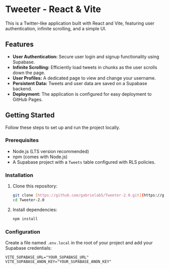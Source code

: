 # Tweeter - React & Vite

This is a Twitter-like application built with React and Vite, featuring user authentication, infinite scrolling, and a simple UI.

## Features

* **User Authentication:** Secure user login and signup functionality using Supabase.
* **Infinite Scrolling:** Efficiently load tweets in chunks as the user scrolls down the page.
* **User Profiles:** A dedicated page to view and change your username.
* **Persistent Data:** Tweets and user data are saved on a Supabase backend.
* **Deployment:** The application is configured for easy deployment to GitHub Pages.

## Getting Started

Follow these steps to set up and run the project locally.

### Prerequisites

* Node.js (LTS version recommended)
* npm (comes with Node.js)
* A Supabase project with a `Tweets` table configured with RLS policies.

### Installation

1.  Clone this repository:
    ```bash
    git clone [https://github.com/gabrielab5/Tweeter-2.0.git](https://github.com/gabrielab5/Tweeter-2.0.git)
    cd Tweeter-2.0
    ```

2.  Install dependencies:
    ```bash
    npm install
    ```

### Configuration

Create a file named `.env.local` in the root of your project and add your Supabase credentials:

```env
VITE_SUPABASE_URL="YOUR_SUPABASE_URL"
VITE_SUPABASE_ANON_KEY="YOUR_SUPABASE_ANON_KEY"